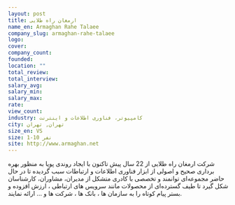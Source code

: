 ```yaml
---
layout: post
title: ارمغان راه طلایی
name_en: Armaghan Rahe Talaee
company_slug: armaghan-rahe-talaee
logo: 
cover: 
company_count:
founded:
location: ""
total_review: 
total_interview: 
salary_avg: 
salary_min: 
salary_max: 
rate: 
view_count: 
industry: کامپیوتر، فناوری اطلاعات و اینترنت
city: تهران, تهران
size_en: VS
size: 1-10 نفر
site: http://www.armaghan.net
---
```


شرکت ارمغان راه طلایی از 22 سال پیش تاكنون با ایجاد روندی پویا به منظور بهره برداری صحیح و اصولی از ابزار فناوری اطلاعات و ارتباطات سبب گردیده تا در حال حاضر مجموعه‌ای توانمند و تخصصی با كادری متشكل از مدیران، مشاوران، كارشناسان شکل گیرد تا طیف گسترده‌ای از محصولات مانند سرویس های ارتباطی ، ارزش افزوده و بستر پیام کوتاه را به سازمان ها ، بانک ها ، شرکت ها و … ارائه نمایند.
